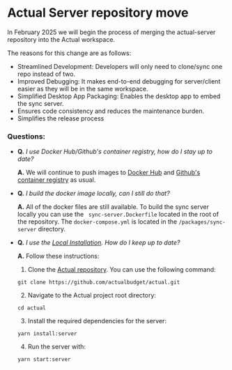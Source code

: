 # Actual Server repository move

In February 2025 we will begin the process of merging the actual-server repository into the Actual workspace.

The reasons for this change are as follows:

- Streamlined Development: Developers will only need to clone/sync one repo instead of two.
- Improved Debugging: It makes end-to-end debugging for server/client easier as they will be in the same workspace.
- Simplified Desktop App Packaging: Enables the desktop app to embed the sync server.
- Ensures code consistency and reduces the maintenance burden.
- Simplifies the release process

### Questions:

- **Q.** _I use Docker Hub/Github's container registry, how do I stay up to date?_

  **A.** We will continue to push images to [Docker Hub](https://hub.docker.com/r/actualbudget/actual-server) and [Github's container registry](https://ghcr.io/actualbudget/actual-server) as usual.


- **Q.** _I build the docker image locally, can I still do that?_

  **A.** All of the docker files are still available. To build the sync server locally you can use the ``` sync-server.Dockerfile``` located in the root of the repository.  The ``` docker-compose.yml ``` is located in the ```/packages/sync-server``` directory.


- **Q.** _I use the [Local Installation](https://actualbudget.org/docs/install/local). How do I keep up to date?_

  **A.** Follow these instructions:
  1. Clone the [Actual repository](https://github.comactualbudget/actual). You can use the following command:
  ```
  git clone https://github.com/actualbudget/actual.git
  ```
  2. Navigate to the Actual project root directory:
  ```
  cd actual
  ```
  3. Install the required dependencies for the server:
  ```
  yarn install:server
  ```
  4. Run the server with:
  ```
  yarn start:server
  ```

